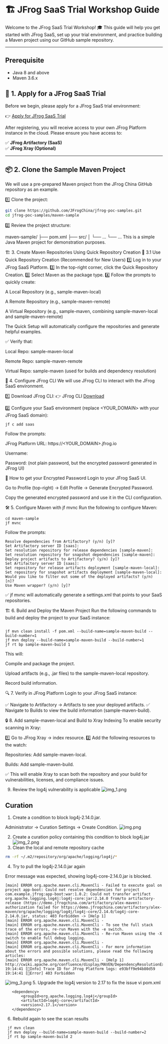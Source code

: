 # 🏗️ JFrog SaaS Trial Workshop Guide 

Welcome to the JFrog SaaS Trial Workshop! 🎓 This guide will help you get started with JFrog SaaS, set up your trial environment, and practice building a Maven project using our GitHub sample repository.

---

## Prerequisite
- Java 8 and above
- Maven 3.6.x

## 🚀 1. Apply for a JFrog SaaS Trial

Before we begin, please apply for a JFrog SaaS trial environment:

👉 [Apply for JFrog SaaS Trial](https://jfrog.com/start-free/)

After registering, you will receive access to your own JFrog Platform instance in the cloud. Please ensure you have access to:

✅ **JFrog Artifactory (SaaS)**  
✅ **JFrog Xray (Optional)**

---

## 📦 2. Clone the Sample Maven Project

We will use a pre-prepared Maven project from the JFrog China GitHub repository as an example.

1️⃣ Clone the project:
```bash
git clone https://github.com/JFrogChina/jfrog-poc-samples.git
cd jfrog-poc-samples/maven-sample
```
2️⃣ Review the project structure:

maven-sample/
├── pom.xml
├── src/
│   └── ...
└── ...
This is a simple Java Maven project for demonstration purposes.

🏗️ 3. Create Maven Repositories Using Quick Repository Creation
🔹 3.1 Use Quick Repository Creation (Recommended for New Users)
1️⃣ Log in to your JFrog SaaS Platform.
2️⃣ In the top-right corner, click the Quick Repository Creation.
3️⃣ Select Maven as the package type.
4️⃣ Follow the prompts to quickly create:

A Local Repository (e.g., sample-maven-local)

A Remote Repository (e.g., sample-maven-remote)

A Virtual Repository (e.g., sample-maven, combining sample-maven-local and sample-maven-remote)

The Quick Setup will automatically configure the repositories and generate helpful examples.

✅ Verify that:

Local Repo: sample-maven-local

Remote Repo: sample-maven-remote

Virtual Repo: sample-maven (used for builds and dependency resolution)

🔗 4. Configure JFrog CLI
We will use JFrog CLI to interact with the JFrog SaaS environment.

1️⃣ Download JFrog CLI:
👉 JFrog CLI [Download](https://jfrog.com/getcli/)

2️⃣ Configure your SaaS environment (replace <YOUR_DOMAIN> with your JFrog SaaS domain):


```shell
jf c add saas
```

Follow the prompts:

JFrog Platform URL: https://<YOUR_DOMAIN>.jfrog.io

Username: <your-username>

Password: <your-encrypted-password> (not plain password, but the encrypted password generated in JFrog UI)

🔑 How to get your Encrypted Password
Login to your JFrog SaaS UI.

Go to Profile (top-right) → Edit Profile → Generate Encrypted Password.

Copy the generated encrypted password and use it in the CLI configuration.

🛠️ 5. Configure Maven with jf mvnc
Run the following to configure Maven:

```shell
cd maven-sample
jf mvnc
```

Follow the prompts:

```shell
Resolve dependencies from Artifactory? (y/n) [y]?
Set Artifactory server ID [saas]: 
Set resolution repository for release dependencies [sample-maven]: 
Set resolution repository for snapshot dependencies [sample-maven]: 
Deploy project artifacts to Artifactory? (y/n) [y]?
Set Artifactory server ID [saas]: 
Set repository for release artifacts deployment [sample-maven-local]: 
Set repository for snapshot artifacts deployment [sample-maven-local]: 
Would you like to filter out some of the deployed artifacts? (y/n) [n]? 
Use Maven wrapper? (y/n) [y]? 
```

✅ jf mvnc will automatically generate a settings.xml that points to your SaaS repositories.

🏗️ 6. Build and Deploy the Maven Project
Run the following commands to build and deploy the project to your SaaS instance:

```shell

jf mvn clean install -f pom.xml --build-name=sample-maven-build --build-number=1
jf mvn deploy --build-name=sample-maven-build --build-number=1
jf rt bp sample-maven-build 1
```
This will:

Compile and package the project.

Upload artifacts (e.g., .jar files) to the sample-maven-local repository.

Record build information.

🔍 7. Verify in JFrog Platform
Login to your JFrog SaaS instance:

✅ Navigate to Artifactory → Artifacts to see your deployed artifacts.
✅ Navigate to Builds to view the build information (sample-maven-build).

🔒 8. Add sample-maven-local and Build to Xray Indexing
To enable security scanning in Xray:

1️⃣ Go to JFrog Xray → index resource.
2️⃣ Add the following resources to the watch:

Repositories: Add sample-maven-local.

Builds: Add sample-maven-build.

✅ This will enable Xray to scan both the repository and your build for vulnerabilities, licenses, and compliance issues.

9. Review the log4j vulnerability is applicable
![img_1.png](img_1.png)

## Curation

1. Create a condition to block log4j-2.14.0.jar.

Administrator -> Curation Settings -> Create Condition.
![img.png](img.png)


2. Create a curation policy containing this condition to block log4j.jar
![img_2.png](img_2.png)
3. Clean the local and remote repository cache

```bash
rm -rf ~/.m2/repository/org/apache/logging/log4j/* 
```
4. Try to pull the log4j-2.14.0.jar again

Error message was expected, showing log4j-core-2.14.0.jar is blocked.

```shell
[main] ERROR org.apache.maven.cli.MavenCli - Failed to execute goal on project app-boot: Could not resolve dependencies for project com.example.jfrog:app-boot:war:1.0.2: Could not transfer artifact org.apache.logging.log4j:log4j-core:jar:2.14.0 from/to artifactory-release (https://demo.jfrogchina.com/artifactory/alex-maven): authorization failed for https://demo.jfrogchina.com/artifactory/alex-maven/org/apache/logging/log4j/log4j-core/2.14.0/log4j-core-2.14.0.jar, status: 403 Forbidden -> [Help 1]
[main] ERROR org.apache.maven.cli.MavenCli - 
[main] ERROR org.apache.maven.cli.MavenCli - To see the full stack trace of the errors, re-run Maven with the -e switch.
[main] ERROR org.apache.maven.cli.MavenCli - Re-run Maven using the -X switch to enable full debug logging.
[main] ERROR org.apache.maven.cli.MavenCli - 
[main] ERROR org.apache.maven.cli.MavenCli - For more information about the errors and possible solutions, please read the following articles:
[main] ERROR org.apache.maven.cli.MavenCli - [Help 1] http://cwiki.apache.org/confluence/display/MAVEN/DependencyResolutionException
19:14:41 [🔵Info] Trace ID for JFrog Platform logs: e93bff9e94b80d59
19:14:41 [🚨Error] 403 Forbidden

```

![img_3.png](img_3.png)
5. Upgrade the log4j version to 2.17 to fix the issue
vi pom.xml
```shell
   <dependency>
       <groupId>org.apache.logging.log4j</groupId>
       <artifactId>log4j-core</artifactId>
       <version>2.17.1</version>
   </dependency>
```

6. Rebuild again to see the scan results
```shell
 jf mvn clean 
 jf mvn deploy --build-name=sample-maven-build --build-number=2
 jf rt bp sample-maven-build 2  
```
